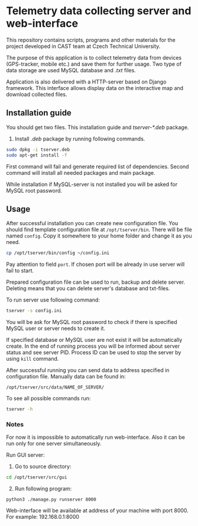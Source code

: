 # Telemetry data collecting server and web-interface

This repository contains scripts, programs and other materials for the project 
developed in CAST team at Czech Technical University.

The purpose of this application is to collect telemetry data from devices
(GPS-tracker, mobile etc.) and save them for further usage. Two type of data
storage are used MySQL database and *.txt* files.

Application is also delivered with a HTTP-server based on Django framework.
This interface allows display data on the interactive map and download collected
files. 

## Installation guide

You should get two files. This installation guide and _tserver-*.deb_
package.

1. Install *.deb* package by running following commands.

```sh
sudo dpkg -i tserver.deb
sudo apt-get install -f
```

First command will fail and generate required list of dependencies. Second
command will install all needed packages and main package.

While installation if MySQL-server is not installed you will be asked for MySQL
root password.

## Usage
After successful installation you can create new configuration file. You should
find template configuration file at `/opt/tserver/bin`. There will be file
named `config`. Copy it somewhere to your home folder and change it as you need.

```sh
cp /opt/tserver/bin/config ~/config.ini
```

Pay attention to field `port`. If chosen port will be already in use server will 
fail to start.

Prepared configuration file can be used to run, backup and delete server. 
Deleting means that you can delete server's database and txt-files.

To run server use following command:

```sh
tserver -s config.ini
```

You will be ask for MySQL root password to check if there is specified MySQL
user or server needs to create it.

If specified database or MySQL user are not exist it will be automatically 
create. In the end of running process you will be informed about server status 
and see server PID. Process ID can be used to stop the server by using `kill`
command.

After successful running you can send data to address specified in 
configuration file. Manually data can be found in:

```
/opt/tserver/src/data/NAME_OF_SERVER/
``` 

To see all possible commands run:

```sh
tserver -h
```

### Notes

For now it is impossible to automatically run web-interface. Also it can be run
only for one server simultaneously. 

Run GUI server:

1. Go to source directory:

```sh
cd /opt/tserver/src/gui
```

2. Run following program:

```
python3 ./manage.py runserver 8000
```

Web-interface will be available at address of your machine with port 8000. For
example: 192.168.0.1:8000
